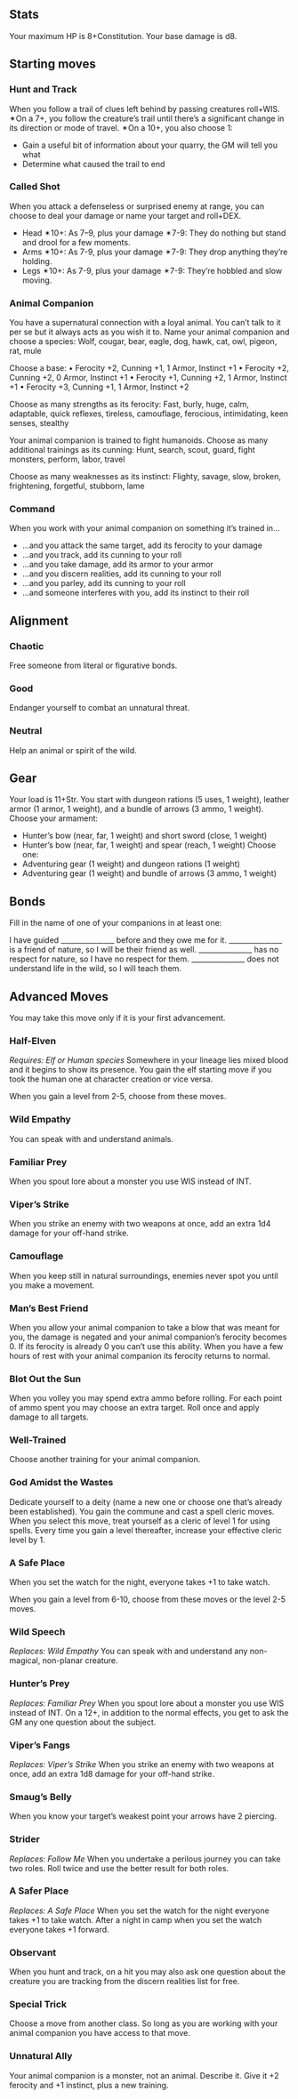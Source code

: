 ## Stats
Your maximum HP is 8+Constitution.
Your base damage is d8.

## Starting moves

### Hunt and Track
When you follow a trail of clues left behind by passing creatures roll+WIS. ✴On a 7+, you follow the creature’s trail until there’s a significant change in its direction or mode of travel. ✴On a 10+, you also choose 1: 
- Gain a useful bit of information about your quarry, the GM will tell you what 
- Determine what caused the trail to end

### Called Shot
When you attack a defenseless or surprised enemy at range, you can choose to deal your damage or name your target and roll+DEX.
- Head ✴10+: As 7–9, plus your damage ✴7-9: They do nothing but stand and drool for a few moments.
- Arms ✴10+: As 7-9, plus your damage ✴7-9: They drop anything they’re holding.
- Legs ✴10+: As 7-9, plus your damage ✴7-9: They’re hobbled and slow moving.

### Animal Companion
You have a supernatural connection with a loyal animal. You can’t talk to it per se but it always acts as you wish it to. Name your animal companion and choose a species:
Wolf, cougar, bear, eagle, dog, hawk, cat, owl, pigeon, rat, mule

Choose a base:
• Ferocity +2, Cunning +1, 1 Armor, Instinct +1
• Ferocity +2, Cunning +2, 0 Armor, Instinct +1
• Ferocity +1, Cunning +2, 1 Armor, Instinct +1
• Ferocity +3, Cunning +1, 1 Armor, Instinct +2

Choose as many strengths as its ferocity:
Fast, burly, huge, calm, adaptable, quick reflexes, tireless, camouflage, ferocious, intimidating, keen senses, stealthy

Your animal companion is trained to fight humanoids. Choose as many additional trainings as its cunning:
Hunt, search, scout, guard, fight monsters, perform,
labor, travel

Choose as many weaknesses as its instinct:
Flighty, savage, slow, broken, frightening, forgetful, stubborn, lame

### Command
When you work with your animal companion on something it’s
trained in…
- …and you attack the same target, add its ferocity to your damage
- …and you track, add its cunning to your roll
- …and you take damage, add its armor to your armor
- …and you discern realities, add its cunning to your roll
- …and you parley, add its cunning to your roll
- …and someone interferes with you, add its instinct to their roll

## Alignment
### Chaotic
Free someone from literal or figurative bonds.
### Good
Endanger yourself to combat an unnatural threat.
### Neutral
Help an animal or spirit of the wild.

## Gear
Your load is 11+Str. You start with dungeon rations (5 uses, 1 weight), leather armor (1 armor, 1 weight), and a bundle of arrows (3 ammo, 1 weight). 
Choose your armament:
- Hunter’s bow (near, far, 1 weight) and short sword (close, 1 weight)
- Hunter’s bow (near, far, 1 weight) and spear (reach, 1 weight)
Choose one:
- Adventuring gear (1 weight) and dungeon rations (1 weight)
- Adventuring gear (1 weight) and bundle of arrows (3 ammo, 1
weight)

## Bonds
Fill in the name of one of your companions in at least one:

I have guided _______________ before and they owe me for it.
_______________ is a friend of nature, so I will be their friend
as well.
_______________ has no respect for nature, so I have no respect
for them.
_______________ does not understand life in the wild, so I
will teach them.

## Advanced Moves

You may take this move only if it is your first advancement.

### Half-Elven
*Requires: Elf or Human species*
Somewhere in your lineage lies mixed blood and it begins to show its presence. You gain the elf starting move if you took the human one at character creation or vice versa.

When you gain a level from 2-5, choose from these moves.

### Wild Empathy
You can speak with and understand animals.

### Familiar Prey
When you spout lore about a monster you use WIS instead of INT.

### Viper’s Strike
When you strike an enemy with two weapons at once, add an extra 1d4 damage for your off-hand strike.

### Camouflage
When you keep still in natural surroundings, enemies never spot you until you make a movement.

### Man’s Best Friend
When you allow your animal companion to take a blow that was meant for you, the damage is negated and your animal companion’s ferocity becomes 0. If its ferocity is already 0 you can’t use this ability. When you have a few hours of rest with your animal companion its ferocity returns to normal.

### Blot Out the Sun
When you volley you may spend extra ammo before rolling. For each point of ammo spent you may choose an extra target. Roll once and apply damage to all targets.

### Well-Trained
Choose another training for your animal companion.

### God Amidst the Wastes
Dedicate yourself to a deity (name a new one or choose one that’s already been established). You gain the commune and cast a spell cleric moves. When you select this move, treat yourself as a cleric of level 1 for using spells. Every time you gain a level thereafter, increase your effective cleric level by 1.

### A Safe Place
When you set the watch for the night, everyone takes +1 to take watch. 

When you gain a level from 6-10, choose from these moves or the level 2-5 moves.

### Wild Speech
*Replaces: Wild Empathy*
You can speak with and understand any non-magical, non-planar creature.

### Hunter’s Prey
*Replaces: Familiar Prey*
When you spout lore about a monster you use WIS instead of INT. On a 12+, in addition to the normal effects, you get to ask the GM any one question about the subject.

### Viper’s Fangs
*Replaces: Viper’s Strike*
When you strike an enemy with two weapons at once, add an extra 1d8 damage for your off-hand strike.

### Smaug’s Belly
When you know your target’s weakest point your arrows have 2 piercing.

### Strider
*Replaces: Follow Me*
When you undertake a perilous journey you can take two roles. Roll twice and use the better result for both roles.

### A Safer Place
*Replaces: A Safe Place*
When you set the watch for the night everyone takes +1 to take watch. After a night in camp when you set the watch everyone takes +1 forward.

### Observant
When you hunt and track, on a hit you may also ask one question about the creature you are tracking from the discern realities list for free.

### Special Trick
Choose a move from another class. So long as you are working with your animal companion you have access to that move. 

### Unnatural Ally
Your animal companion is a monster, not an animal. Describe it. Give it +2 ferocity and +1 instinct, plus a new training.